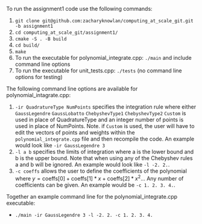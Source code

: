 To run the assignment1 code use the following commands:
1. `git clone git@github.com:zacharyknowlan/computing_at_scale_git.git -b assignment1`
2. `cd computing_at_scale_git/assignment1/`
3. `cmake -S . -B build`
4. `cd build/`
5. `make`
6. To run the executable for polynomial_integrate.cpp: `./main` and include command line options
7. To run the executable for unit_tests.cpp: `./tests` (no command line options for testing)

The following command line options are available for polynomial_intagrate.cpp:
1. `-ir QuadratureType NumPoints` specifies the integration rule where either `GaussLegendre` `GaussLobatto` `ChebyshevType1` `ChebyshevType2` `Custom` is used in place of QuadratureType and an integer number of points is used in place of NumPoints. Note. if `Custom` is used, the user will have to edit the vectors of points and weights within the `polynomial_integrate.cpp` file and then recompile the code. An example would look like `-ir GaussLegendre 3`
2. `-l a b` specifies the limits of integration where a is the lower bound and b is the upper bound. Note that when using any of the Chebyshev rules a and b will be ignored. An example would look like `-l -2. 2.`.
3. `-c coeffs` allows the user to define the coefficients of the polynomial where $y = \text{coeffs[0]} + \text{coeffs[1]}*x + \text{coeffs[2]}*x^2$... Any number of coefficients can be given. An example would be `-c 1. 2. 3. 4.`.

Together an example command line for the polynomial_integrate.cpp executable:
- `./main -ir GaussLegendre 3 -l -2. 2. -c 1. 2. 3. 4.`
